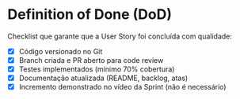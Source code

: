 #  Definition of Done (DoD)

Checklist que garante que a User Story foi concluída com qualidade:

- [x] Código versionado no Git  
- [x] Branch criada e PR aberto para code review  
- [x] Testes implementados (mínimo 70% cobertura)  
- [x] Documentação atualizada (README, backlog, atas)  
- [x] Incremento demonstrado no vídeo da Sprint (não é necessário)
